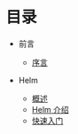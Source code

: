 # 目录

- 前言
  - [序言](README.md)

- Helm
  - [概述](helm/index.md)
  - [Helm 介绍](helm/helm-introduction.md)
  - [快速入门](helm/quickstart.md)